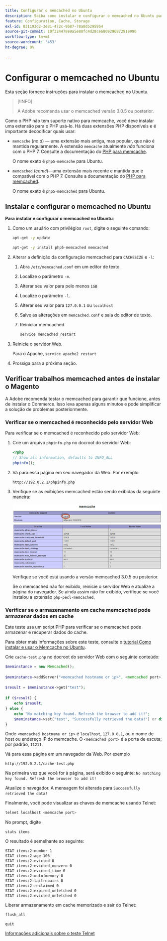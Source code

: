 ```yaml
---
title: Configurar o memcached no Ubuntu
description: Saiba como instalar e configurar o memcached no Ubuntu para cache do Adobe Commerce. Descubra instruções de configuração e dicas de otimização.
feature: Configuration, Cache, Storage
exl-id: 831193d2-3e81-472c-9b87-78a8d52959b4
source-git-commit: 10f324478e9a5e80fc4d28ce680929687291e990
workflow-type: tm+mt
source-wordcount: '453'
ht-degree: 0%

---
```


# Configurar o memcached no Ubuntu

Esta seção fornece instruções para instalar o memcached no Ubuntu.

>[!INFO]
>
>A Adobe recomenda usar o memcached versão 3.0.5 ou posterior.

Como o PHP não tem suporte nativo para memcache, você deve instalar uma extensão para o PHP usá-lo. Há duas extensões PHP disponíveis e é importante decodificar quais usar:

- `memcache` (_no d_) — uma extensão mais antiga, mas popular, que não é mantida regularmente.
A extensão `memcache` atualmente _não_ funciona com o PHP 7. Consulte a documentação do [PHP para memcache](https://www.php.net/manual/en/book.memcache.php).

  O nome exato é `php5-memcache` para Ubuntu.

- `memcached` (_com`d`_)—uma extensão mais recente e mantida que é compatível com o PHP 7. Consulte a documentação do [PHP para memcached](https://www.php.net/manual/en/book.memcached.php).

  O nome exato é `php5-memcached` para Ubuntu.

## Instalar e configurar o memcached no Ubuntu

**Para instalar e configurar o memcached no Ubuntu**:

1. Como um usuário com privilégios `root`, digite o seguinte comando:

   ```bash
   apt-get -y update
   ```

   ```bash
   apt-get -y install php5-memcached memcached
   ```

1. Alterar a definição da configuração memcached para `CACHESIZE` e `-l`:

   1. Abra `/etc/memcached.conf` em um editor de texto.
   1. Localize o parâmetro `-m`.
   1. Alterar seu valor para pelo menos `1GB`
   1. Localize o parâmetro `-l`.
   1. Alterar seu valor para `127.0.0.1` ou `localhost`
   1. Salve as alterações em `memcached.conf` e saia do editor de texto.
   1. Reiniciar memcached.

      ```bash
      service memcached restart
      ```

1. Reinicie o servidor Web.

   Para o Apache, `service apache2 restart`

1. Prossiga para a próxima seção.

## Verificar trabalhos memcached antes de instalar o Magento

A Adobe recomenda testar o memcached para garantir que funcione, antes de instalar o Commerce. Isso leva apenas alguns minutos e pode simplificar a solução de problemas posteriormente.

### Verificar se o memcached é reconhecido pelo servidor Web

Para verificar se o memcached é reconhecido pelo servidor Web:

1. Crie um arquivo `phpinfo.php` no docroot do servidor Web:

   ```php
   <?php
   // Show all information, defaults to INFO_ALL
   phpinfo();
   ```

1. Vá para essa página em seu navegador da Web. Por exemplo:

   ```http
   http://192.0.2.1/phpinfo.php
   ```

1. Verifique se as exibições memcached estão sendo exibidas da seguinte maneira:

   ![Confirmar que o memcached é reconhecido pelo servidor Web](../../assets/configuration/memcache.png)

   Verifique se você está usando a versão memcached 3.0.5 ou posterior.

   Se o memcached não for exibido, reinicie o servidor Web e atualize a página do navegador. Se ainda assim não for exibido, verifique se você instalou a extensão `php-pecl-memcached`.

### Verificar se o armazenamento em cache memcached pode armazenar dados em cache

Este teste usa um script PHP para verificar se o memcached pode armazenar e recuperar dados do cache.

Para obter mais informações sobre este teste, consulte o [tutorial Como instalar e usar o Memcache no Ubuntu](https://www.digitalocean.com/community/tutorials/how-to-install-and-use-memcache-on-ubuntu-14-04).

Crie `cache-test.php` no docroot do servidor Web com o seguinte conteúdo:

```php
$meminstance = new Memcached();

$meminstance->addServer("<memcached hostname or ip>", <memcached port>);

$result = $meminstance->get("test");

if ($result) {
    echo $result;
} else {
    echo "No matching key found. Refresh the browser to add it!";
    $meminstance->set("test", "Successfully retrieved the data!") or die("Could not save anything to memcached...");
}
```

Onde `<memcached hostname or ip>` é `localhost`, `127.0.0.1`, ou o nome de host ou endereço IP do memcache. O `<memcached port>` é a porta de escuta; por padrão, `11211`.

Vá para essa página em um navegador da Web. Por exemplo

```http
http://192.0.2.1/cache-test.php
```

Na primeira vez que você for à página, será exibido o seguinte: `No matching key found. Refresh the browser to add it!`

Atualize o navegador. A mensagem foi alterada para `Successfully retrieved the data!`

Finalmente, você pode visualizar as chaves de memcache usando Telnet:

```bash
telnet localhost <memcache port>
```

No prompt, digite

```shell
stats items
```

O resultado é semelhante ao seguinte:

```
STAT items:2:number 1
STAT items:2:age 106
STAT items:2:evicted 0
STAT items:2:evicted_nonzero 0
STAT items:2:evicted_time 0
STAT items:2:outofmemory 0
STAT items:2:tailrepairs 0
STAT items:2:reclaimed 0
STAT items:2:expired_unfetched 0
STAT items:2:evicted_unfetched 0
```

Liberar armazenamento em cache memorizado e sair do Telnet:

```shell
flush_all
```

```shell
quit
```

[Informações adicionais sobre o teste Telnet](https://darkcoding.net/software/memcached-list-all-keys/)
